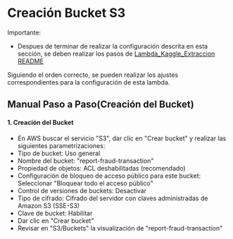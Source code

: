 # Creación Bucket S3

Importante: 

- Despues de terminar de realizar la configuración descrita en esta sección, se deben realizar los pasos de [Lambda_Kaggle_Extraccion  README](./Lambda_Kaggle_Extraccion.md)

Siguiendo el orden correcto, se pueden realizar los ajustes correspondientes para la configuración de esta lambda.

## Manual Paso a Paso(Creación del Bucket)

#### 1. Creación del Bucket

- En AWS buscar el servicio "S3", dar clic en "Crear bucket" y realizar las siguientes parametrizaciones:
- Tipo de bucket: Uso general
- Nombre del bucket: "report-fraud-transaction"
- Propiedad de objetos: ACL deshabilitadas (recomendado)
- Configuración de bloqueo de acceso público para este bucket: Seleccionar "Bloquear todo el acceso público"
- Control de versiones de buckets: Desactivar
- Tipo de cifrado: Cifrado del servidor con claves administradas de Amazon S3 (SSE-S3)
- Clave de bucket: Habilitar
- Dar clic en "Crear bucket"
- Revisar en "S3/Buckets" la visualización de "report-fraud-transaction"
